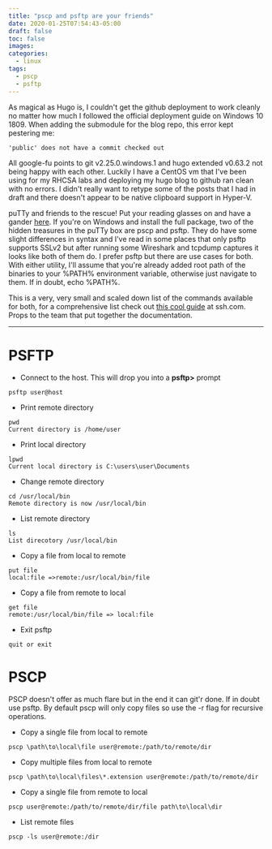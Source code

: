 ```yaml
---
title: "pscp and psftp are your friends"
date: 2020-01-25T07:54:43-05:00
draft: false
toc: false
images:
categories: 
  - linux 
tags:
  - pscp
  - psftp
---
```


As magical as Hugo is, I couldn't get the github deployment to work cleanly no matter how much I followed the official deployment guide on Windows 10 1809.  When adding the submodule for the blog repo, this error kept pestering me:
```
'public' does not have a commit checked out
```

All google-fu points to git v2.25.0.windows.1 and hugo extended v0.63.2 not being happy with each other.  Luckily I have a CentOS vm that I've been using for my RHCSA labs and deploying my hugo blog to github ran clean with no errors.  I didn't really want to retype some of the posts that I had in draft and there doesn't appear to be native clipboard support in Hyper-V.

puTTy and friends to the rescue!  Put your reading glasses on and have a gander [here](https://www.putty.org).  If you're on Windows and install the full package, two of the hidden treasures in the puTTy box are pscp and psftp.  They do have some slight differences in syntax and I've read in some places that only psftp supports SSLv2 but after running some Wireshark and tcpdump captures it looks like both of them do.  I prefer psftp but there are use cases for both.  With either utility, I'll assume that you're already added root path of the binaries to your %PATH% environment variable,  otherwise just navigate to them.  If in doubt, echo %PATH%.

This is a very, very small and scaled down list of the commands available for both, for a comprehensive list check out [this cool guide](https://ssh.com/ssh/putty/putty-manual/0.68/index.html) at ssh.com.  Props to the team that put together the documentation.

---
# PSFTP

* Connect to the host.  This will drop you into a **psftp>** prompt
```
psftp user@host
```

* Print remote directory
```
pwd
Current directory is /home/user
```

* Print local directory
```
lpwd
Current local directory is C:\users\user\Documents
```

* Change remote directory
```
cd /usr/local/bin
Remote directory is now /usr/local/bin
```

* List remote directory
```
ls
List direcotory /usr/local/bin
```

* Copy a file from local to remote
```
put file
local:file =>remote:/usr/local/bin/file
```

* Copy a file from remote to local
```
get file
remote:/usr/local/bin/file => local:file
```

* Exit psftp
```
quit or exit
```

# PSCP

PSCP doesn't offer as much flare but in the end it can git'r done.  If in doubt use psftp.  By default pscp will only copy files so use the -r flag for recursive operations.

* Copy a single file from local to remote
```
pscp \path\to\local\file user@remote:/path/to/remote/dir
```

* Copy multiple files from local to remote
```
pscp \path\to\local\files\*.extension user@remote:/path/to/remote/dir
```

* Copy a single file from remote to local
```
pscp user@remote:/path/to/remote/dir/file path\to\local\dir
```

* List remote files
```
pscp -ls user@remote:/dir
```
